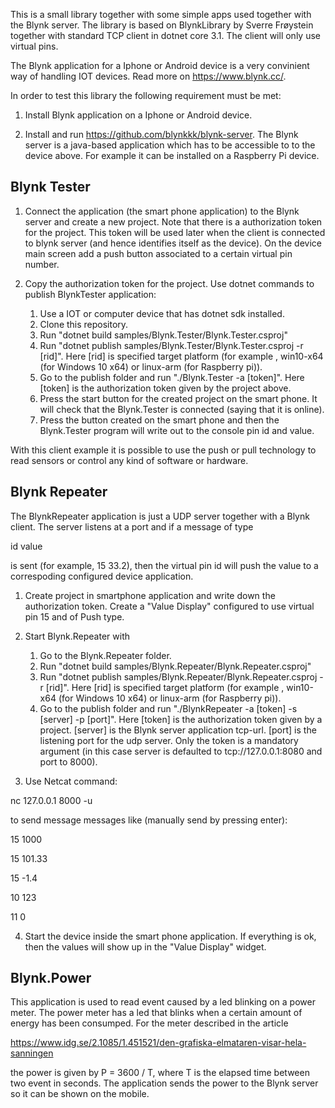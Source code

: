 This is a small library together with some simple apps used together with the Blynk server. The library is based on BlynkLibrary by
Sverre Frøystein together with standard TCP client in dotnet core 3.1. The client will only use virtual pins.

The Blynk application for a Iphone or Android device is a very convinient way of handling IOT devices. Read more on https://www.blynk.cc/.

In order to test this library the following requirement must be met:

1. Install Blynk application on a Iphone or Android device.

2. Install and run https://github.com/blynkkk/blynk-server. The Blynk server is a java-based application which has to be accessible to 
   to the device above. For example it can be installed on a Raspberry Pi device.


## Blynk Tester

1. Connect the application (the smart phone application) to the Blynk server and create a new project. Note that there is a authorization token for 
   the project. This token will be used later when the client is connected to blynk server (and hence identifies itself as the device).
   On the device main screen add a push button associated to a certain virtual pin number.

2. Copy the authorization token for the project. Use dotnet commands to publish BlynkTester application:
   1. Use a IOT or computer device that has dotnet sdk installed. 
   2. Clone this repository.
   3. Run "dotnet build samples/Blynk.Tester/Blynk.Tester.csproj"
   4. Run "dotnet publish samples/Blynk.Tester/Blynk.Tester.csproj -r [rid]". Here [rid] is specified target platform (for example , win10-x64 (for Windows 10 x64) or linux-arm (for Raspberry pi)).
   5. Go to the publish folder and run "./Blynk.Tester -a [token]". Here [token] is the authorization token given by the project above.
   6. Press the start button for the created project on the smart phone. It will check that the Blynk.Tester is connected (saying that it is online).
   7. Press the button created on the smart phone and then the Blynk.Tester program will write out to the console pin id and value.   

With this client example it is possible to use the push or pull technology to read sensors or control any kind of software or hardware.


## Blynk Repeater

The BlynkRepeater application is just a UDP server together with a Blynk client. The server listens at a port and if a message of type

id value

is sent (for example, 15 33.2), then the virtual pin id will push the value to a correspoding configured device application. 

1. Create project in smartphone application and write down the authorization token. Create a "Value Display" configured to use virtual pin 15 and of Push type. 

2. Start Blynk.Repeater with 
   1. Go to the Blynk.Repeater folder.
   2. Run "dotnet build samples/Blynk.Repeater/Blynk.Repeater.csproj"
   3. Run "dotnet publish samples/Blynk.Repeater/Blynk.Repeater.csproj -r [rid]". Here [rid] is specified target platform (for example , win10-x64 (for Windows 10 x64) or linux-arm (for Raspberry pi)).
   4. Go to the publish folder and run "./BlynkRepeater -a [token] -s [server] -p [port]". Here [token] is the authorization token given by a project. [server] is the Blynk server application tcp-url. [port] is the listening port for the udp server. Only the token is a mandatory argument (in this case server is defaulted to tcp://127.0.0.1:8080 and port to 8000).  
      


3. Use Netcat command: 

nc 127.0.0.1 8000 -u

to send message messages like (manually send by pressing enter):

15 1000

15 101.33

15 -1.4

10 123

11 0

4. Start the device inside the smart phone application. If everything is ok, then the values will show up in the "Value Display" widget.

## Blynk.Power

This application is used to read event caused by a led blinking on a power meter. The power meter has a led that blinks when a certain amount of energy has been consumped. For the meter described in the article

https://www.idg.se/2.1085/1.451521/den-grafiska-elmataren-visar-hela-sanningen

the power is given by P = 3600 / T, where T is the elapsed time between two event in seconds. The application sends the power to the Blynk server so it can be shown on the mobile.

